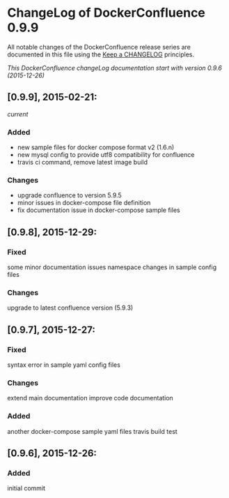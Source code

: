 # ChangeLog of DockerConfluence 0.9.9

All notable changes of the DockerConfluence release series are documented in this file using the [Keep a CHANGELOG](http://keepachangelog.com/) principles.

_This DockerConfluence changeLog documentation start with version 0.9.6 (2015-12-26)_

## [0.9.9], 2015-02-21:
_current_

### Added
- new sample files for docker compose format v2 (1.6.n)
- new mysql config to provide utf8 compatibility for confluence
- travis ci command, remove latest image build

### Changes
- upgrade confluence to version 5.9.5
- minor issues in docker-compose file definition
- fix documentation issue in docker-compose sample files


## [0.9.8], 2015-12-29:

### Fixed
some minor documentation issues
namespace changes in sample config files

### Changes
upgrade to latest confluence version (5.9.3)


## [0.9.7], 2015-12-27:

### Fixed
syntax error in sample yaml config files

### Changes
extend main documentation
improve code documentation

### Added
another docker-compose sample yaml files
travis build test


## [0.9.6], 2015-12-26:

### Added
initial commit